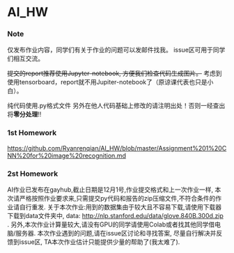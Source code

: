 # AI_HW
### Note
仅发布作业内容，同学们有关于作业的问题可以发邮件找我。 issue区可用于同学们相互交流。

~~提交的report推荐使用Jupyter-notebook, 方便我们检查代码生成图片。~~
考虑到使用tensorboard，report就不用Jupiter-notebook了（原谅课代表也只是小白）。

纯代码使用.py格式文件
另外在他人代码基础上修改的请注明出处！否则一经查出将**零分处理**!!
### 1st Homework
https://github.com/Ryanrenqian/AI_HW/blob/master/Assignment%201%20CNN%20for%20image%20recognition.md
### 2st Homework
AI作业已发布在gayhub,截止日期是12月1号,作业提交格式和上一次作业一样,
本次请严格按照作业要求来,只需提交py代码和报告的zip压缩文件,不符合条件的作业请自行重发. 
关于本次作业:用到的数据集由于较大且不容易下载,请使用下载器下载到data文件夹中,
data: http://nlp.stanford.edu/data/glove.840B.300d.zip .
另外,本次作业计算量较大,请没有GPU的同学请使用Colab或者找其他同学借电脑/服务器.
本次作业遇到的问题,请在issue区讨论和寻找答案, 尽量自行解决并反馈到issue区,
TA本次作业估计只能提供少量的帮助了(我太难了).
